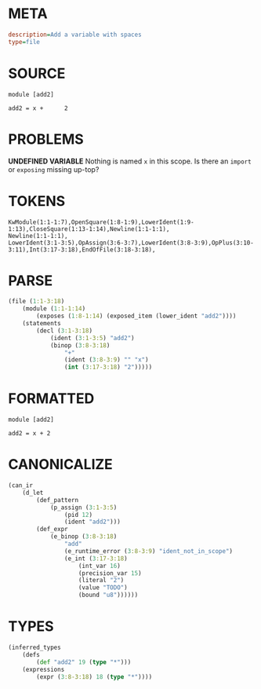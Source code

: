 # META
~~~ini
description=Add a variable with spaces
type=file
~~~
# SOURCE
~~~roc
module [add2]

add2 = x +      2
~~~
# PROBLEMS
**UNDEFINED VARIABLE**
Nothing is named ``x`` in this scope.
Is there an `import` or `exposing` missing up-top?
# TOKENS
~~~zig
KwModule(1:1-1:7),OpenSquare(1:8-1:9),LowerIdent(1:9-1:13),CloseSquare(1:13-1:14),Newline(1:1-1:1),
Newline(1:1-1:1),
LowerIdent(3:1-3:5),OpAssign(3:6-3:7),LowerIdent(3:8-3:9),OpPlus(3:10-3:11),Int(3:17-3:18),EndOfFile(3:18-3:18),
~~~
# PARSE
~~~clojure
(file (1:1-3:18)
	(module (1:1-1:14)
		(exposes (1:8-1:14) (exposed_item (lower_ident "add2"))))
	(statements
		(decl (3:1-3:18)
			(ident (3:1-3:5) "add2")
			(binop (3:8-3:18)
				"+"
				(ident (3:8-3:9) "" "x")
				(int (3:17-3:18) "2")))))
~~~
# FORMATTED
~~~roc
module [add2]

add2 = x + 2
~~~
# CANONICALIZE
~~~clojure
(can_ir
	(d_let
		(def_pattern
			(p_assign (3:1-3:5)
				(pid 12)
				(ident "add2")))
		(def_expr
			(e_binop (3:8-3:18)
				"add"
				(e_runtime_error (3:8-3:9) "ident_not_in_scope")
				(e_int (3:17-3:18)
					(int_var 16)
					(precision_var 15)
					(literal "2")
					(value "TODO")
					(bound "u8"))))))
~~~
# TYPES
~~~clojure
(inferred_types
	(defs
		(def "add2" 19 (type "*")))
	(expressions
		(expr (3:8-3:18) 18 (type "*"))))
~~~